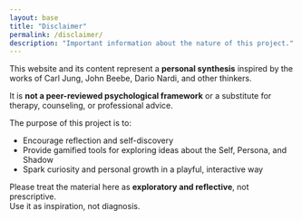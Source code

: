 ```yaml
---
layout: base
title: "Disclaimer"
permalink: /disclaimer/
description: "Important information about the nature of this project."
---
```


This website and its content represent a **personal synthesis** inspired by the works of Carl Jung, John Beebe, Dario Nardi, and other thinkers.  

It is **not a peer-reviewed psychological framework** or a substitute for therapy, counseling, or professional advice.  

The purpose of this project is to:
- Encourage reflection and self-discovery  
- Provide gamified tools for exploring ideas about the Self, Persona, and Shadow  
- Spark curiosity and personal growth in a playful, interactive way  

Please treat the material here as **exploratory and reflective**, not prescriptive.  
Use it as inspiration, not diagnosis.  
